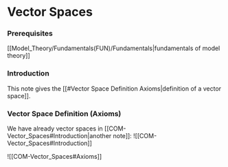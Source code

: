 # Vector Spaces
### Prerequisites
[[Model_Theory/Fundamentals(FUN)/Fundamentals|fundamentals of model theory]]

### Introduction
This note gives the [[#Vector Space Definition Axioms|definition of a vector space]].


### Vector Space Definition (Axioms)
We have already vector spaces in [[COM-Vector_Spaces#Introduction|another note]]:
![[COM-Vector_Spaces#Introduction]]

![[COM-Vector_Spaces#Axioms]]
